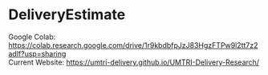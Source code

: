 # DeliveryEstimate
Google Colab: https://colab.research.google.com/drive/1r9kbdbfpJzJ83HgzFTPw9l2tt7z2adlf?usp=sharing   
Current Website: https://umtri-delivery.github.io/UMTRI-Delivery-Research/
